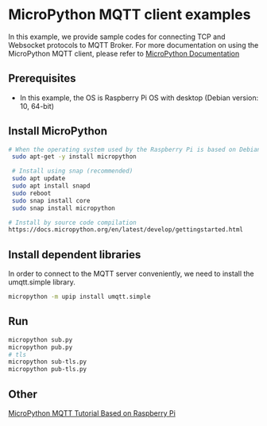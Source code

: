# MicroPython MQTT client examples

In this example, we provide sample codes for connecting TCP and Websocket protocols to MQTT Broker.
For more documentation on using the MicroPython MQTT client, please refer to [MicroPython Documentation](https://mpython.readthedocs.io/en/master/library/mPython/umqtt.simple.html)

## Prerequisites

* In this example, the OS is Raspberry Pi OS with desktop (Debian version: 10, 64-bit)

## Install MicroPython

```bash
# When the operating system used by the Raspberry Pi is based on Debian version: 10, you can directly use the following command to install MicroPython sudo apt-get update
 sudo apt-get -y install micropython

 # Install using snap (recommended)
 sudo apt update
 sudo apt install snapd
 sudo reboot
 sudo snap install core
 sudo snap install micropython

# Install by source code compilation
https://docs.micropython.org/en/latest/develop/gettingstarted.html
```

## Install dependent libraries

In order to connect to the MQTT server conveniently, we need to install the umqtt.simple library.

```bash
micropython -m upip install umqtt.simple
```

## Run

```bash
micropython sub.py
micropython pub.py
# tls
micropython sub-tls.py
micropython pub-tls.py
```

## Other

[MicroPython MQTT Tutorial Based on Raspberry Pi](https://www.emqx.com/zh/blog/micro-MicroPython-mqtt-tutorial-based-on-raspberry-pi)
